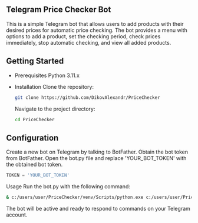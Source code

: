 ## Telegram Price Checker Bot
This is a simple Telegram bot that allows users to add products with their desired prices for automatic price checking. The bot provides a menu with options to add a product, set the checking period, check prices immediately, stop automatic checking, and view all added products.

## Getting Started
- Prerequisites
    Python 3.11.x
- Installation
    Clone the repository:
    ```bash
    git clone https://github.com/DikovAlexandr/PriceChecker
    ```

    Navigate to the project directory:
    ```bash
    cd PriceChecker
    ```
## Configuration
Create a new bot on Telegram by talking to BotFather.
Obtain the bot token from BotFather.
Open the bot.py file and replace 'YOUR_BOT_TOKEN' with the obtained bot token.
```python
TOKEN = 'YOUR_BOT_TOKEN'
```
Usage
Run the bot.py with the following command:

```bash
& c:/users/user/PriceChecker/venv/Scripts/python.exe c:/users/user/PriceChecker/bot.py
```
The bot will be active and ready to respond to commands on your Telegram account.
